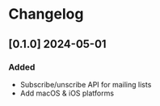 # Changelog

## [0.1.0] 2024-05-01
### Added
- Subscribe/unscribe API for mailing lists
- Add macOS & iOS platforms
